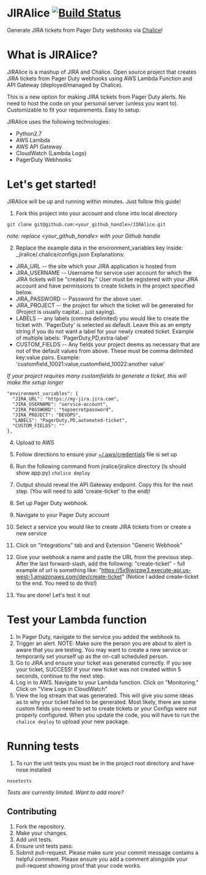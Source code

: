 # JIRAlice [![Build Status](https://travis-ci.org/sbraverman/jiralice.svg)](https://travis-ci.org/sbraverman/jiralice)
Generate JIRA tickets from Pager Duty webhooks via [Chalice](https://github.com/awslabs/chalice)!

# What is JIRAlice?
JIRAlice is a mashup of JIRA and Chalice. 
Open source project that creates JIRA tickets from Pager Duty webhooks using AWS Lambda Function and API Gateway (deployed/managed by Chalice).

This is a new option for making JIRA tickets from Pager Duty alerts.
No need to host the code on your personal server (unless you want to). 
Customizable to fit your requirements. 
Easy to setup. 

JIRAlice uses the following technologies:
* Python2.7
* AWS Lambda
* AWS API Gateway
* CloudWatch (Lambda Logs)
* PagerDuty Webhooks

# Let's get started!
JIRAlice will be up and running within minutes. Just follow this guide!

1. Fork this project into your account and clone into local directory

  ```
  git clone git@github.com:<your_github_handle>/JIRAlice.git
  ```
_note: replace <your_github_handle> with your Github handle_

2. Replace the example data in the environment_variables key inside:
_jiralice/.chalice/configs.json
Explanations:
  * JIRA_URL -- the site which your JIRA application is hosted from
  * JIRA_USERNAME -- Username for service user account for which the JIRA tickets will be "created by." User must be registered with your JIRA account and have permissions to create tickets in the project specified below. 
  * JIRA_PASSWORD -- Password for the above user. 
  * JIRA_PROJECT -- the project for which the ticket will be generated for (Project is usually capital... just saying).  
  * LABELS -- any labels (comma delimited) you would like to create the ticket with. 'PagerDuty' is selected as default. Leave this as an empty string if you do not want a label for your newly created ticket. Example of multiple labels: 'PagerDuty,PD,extra-label'
  * CUSTOM_FIELDS -- Any fields your project deems as necessary that are not of the default values from above. These must be comma delimited key:value pairs. Example: 'customfield_10021:value,customfield_10022:another value'

_If your project requires many customfields to generate a ticket, this will make the setup longer_

  ```
  "environment_variables": {
    "JIRA_URL": "https://my-jira.jira.com", 
    "JIRA_USERNAME": "service-account", 
    "JIRA_PASSWORD": "topsecretpassword",
    "JIRA_PROJECT": "DEVOPS",
    "LABELS": "PagerDuty,PD,automated-ticket",
    "CUSTOM_FIELDS": ""
  },
  ```

4. Upload to AWS
  1. Follow directions to ensure your [~/.aws/credentials](http://boto3.readthedocs.io/en/latest/guide/configuration.html) file is set up
  2. Run the following command from jiralice/jiralice directory (ls should show app.py)
  ```chalice deploy```
  3. Output should reveal the API Gateway endpoint. Copy this for the next step. (You will need to add 'create-ticket' to the end)!


5. Set up Pager Duty webhook.
  1. Navigate to your Pager Duty account
  1. Select a service you would like to create JIRA tickets from or create a new service
  2. Click on "Integrations" tab and and Extension "Generic Webhook"
  3. Give your webhook a name and paste the URL from the previous step. After the last forward-slash, add the following: "create-ticket"
    - full example of url is something like: "https://5x9iwjzqw3.execute-api.us-west-1.amazonaws.com/dev/create-ticket" (Notice I added create-ticket to the end. You need to do this!)
  4. You are done! Let's test it out

# Test your Lambda function
1. In Pager Duty, navigate to the service you added the webhook to.
2. Trigger an alert. NOTE: Make sure the person you are about to alert is aware that you are testing. You may want to create a new service or temporarily set yourself up as the on-call scheduled person. 
4. Go to JIRA and ensure your ticket was generated correctly. If you see your ticket, SUCCESS! If your new ticket was not created within 5 seconds, continue to the next step. 
3. Log in to AWS. Navigate to your Lambda function. Click on "Monitoring." Click on "View Logs in CloudWatch"
4. View the log stream that was generated. This will give you some ideas as to why your ticket failed to be generated. Most likely, there are some custom fields you need to set to create tickets or your Configs were not properly configured. When you update the code, you will have to run the `chalice deploy` to upload your new package.  


# Running tests
1. To run the unit tests you must be in the project root directory and have nose installed

  ```
  nosetests 
  ``` 
_Tests are currently limited. Want to add more?_

## Contributing
1. Fork the repository.
2. Make your changes.
3. Add unit tests.
4. Ensure unit tests pass.
5. Submit pull-request. Please make sure your commit message contains a helpful comment. Please ensure you add a comment alongside your pull-request showing proof that your code works.

